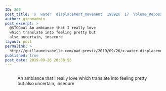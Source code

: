 ```yaml
---
ID: 269
post_title: 'x  water  displacement_movement  190926  17  Volume_Reposition.project'
author: gicomadmin
post_excerpt: >
  @STCGoal An ambiance that I really love
  which translate into feeling pretty but
  also uncertain, insecure
layout: post
permalink: >
  http://guillaumeisabelle.com/nad-previz/2019/09/26/x-water-displacement-movement-190926-17-volume-reposition-project/
published: true
post_date: 2019-09-26 20:38:56
---
```

<!-- wp:block-lab/stc-vision-block {"vision":"An underwater ambiance that is deeper and give a feeling of being in an unsecure place","dtdue":"191012"} /-->

<!-- wp:image {"id":270} --><figure class="wp-block-image">

<img src="http://guillaumeisabelle.com/nad-previz/wp-content/uploads/sites/19/2019/09/image-44-1024x639.png" alt="" class="wp-image-270" /><figcaption>An ambiance that I really love which translate into feeling pretty but also uncertain, insecure</figcaption></figure> <!-- /wp:image -->